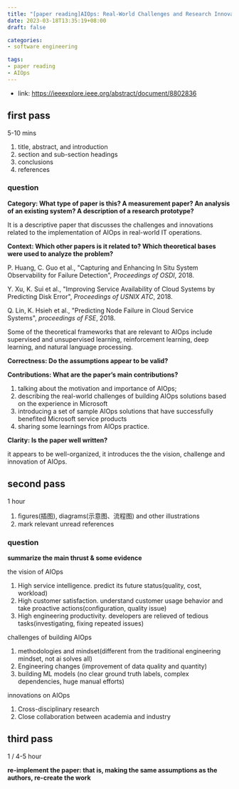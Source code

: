 ```yaml
---
title: "[paper reading]AIOps: Real-World Challenges and Research Innovations"
date: 2023-03-18T13:35:19+08:00
draft: false

categories:
- software engineering

tags:
- paper reading
- AIOps
---
```


- link: https://ieeexplore.ieee.org/abstract/document/8802836

## first pass

5-10 mins

1. title, abstract, and introduction
2. section and sub-section headings
3. conclusions
4. references

### question

**Category: What type of paper is this? A measurement paper? An analysis of an existing system? A description of a research prototype?**

It is a descriptive paper that discusses the challenges and innovations related to the implementation of AIOps in real-world IT operations.

**Context: Which other papers is it related to? Which theoretical bases were used to analyze the problem?**

P. Huang, C. Guo et al., "Capturing and Enhancing In Situ System Observability for Failure Detection", *Proceedings of OSDI*, 2018.

Y. Xu, K. Sui et al., "Improving Service Availability of Cloud Systems by Predicting Disk Error", *Proceedings of USNIX ATC*, 2018.

Q. Lin, K. Hsieh et al., "Predicting Node Failure in Cloud Service Systems", *proceedings of FSE*, 2018.

Some of the theoretical frameworks that are relevant to AIOps include supervised and unsupervised learning, reinforcement learning, deep learning, and natural language processing.

**Correctness: Do the assumptions appear to be valid?**


**Contributions: What are the paper’s main contributions?**

1. talking about the motivation and importance of AIOps; 
2. describing the real-world challenges of building AIOps solutions based on the experience in Microsoft
3. introducing a set of sample AIOps solutions that have successfully benefited Microsoft service products
4. sharing some learnings from AIOps practice.

**Clarity: Is the paper well written?**

it appears to be well-organized, it introduces the the vision, challenge and innovation of AIOps.

## second pass

1 hour

1. ﬁgures(插图), diagrams(示意图、流程图) and other illustrations
2. mark relevant unread references

### question

**summarize the main thrust & some evidence**

the vision of AIOps

1. High service intelligence. predict its future status(quality, cost, workload)
2. High customer satisfaction. understand customer usage behavior and take proactive actions(configuration, quality issue)
3. High engineering productivity. developers are relieved of tedious tasks(investigating, fixing repeated issues)

challenges of building AIOps

1. methodologies and mindset(different from the traditional engineering mindset, not ai solves all)
2. Engineering changes (improvement of data quality and quantity)
3. building ML models (no clear ground truth labels, complex dependencies, huge manual efforts)

innovations on AIOps

1. Cross-disciplinary research
2. Close collaboration between academia and industry

## third pass

1 / 4-5 hour

**re-implement the paper: that is, making the same assumptions as the authors, re-create the work**